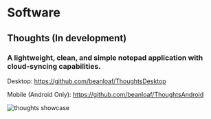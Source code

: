 # Software
## Thoughts (In development)
### A lightweight, clean, and simple notepad application with cloud-syncing capabilities.

Desktop: https://github.com/beanloaf/ThoughtsDesktop

Mobile (Android Only): https://github.com/beanloaf/ThoughtsAndroid

![thoughts showcase](https://github.com/beanloaf/beanloaf/assets/103211131/46e26487-50b2-42d4-819a-a3a9cb16eb6c)

